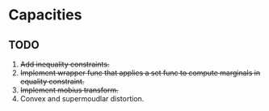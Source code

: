 # Capacities

## TODO
1. ~~Add inequality constraints.~~
2. ~~Implement wrapper func that applies a set func to compute marginals in equality constraint.~~
3. ~~Implement mobius transform.~~
4. Convex and supermoudlar distortion.
